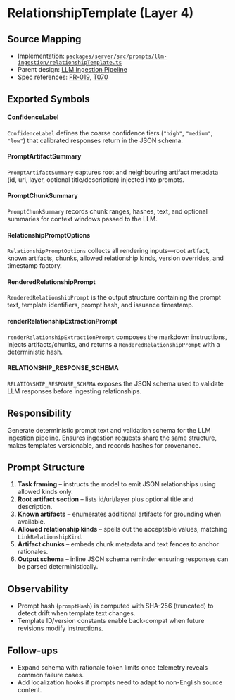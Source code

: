 # RelationshipTemplate (Layer 4)

## Source Mapping
- Implementation: [`packages/server/src/prompts/llm-ingestion/relationshipTemplate.ts`](../../../packages/server/src/prompts/llm-ingestion/relationshipTemplate.ts)
- Parent design: [LLM Ingestion Pipeline](../../layer-3/llm-ingestion-pipeline.mdmd.md)
- Spec references: [FR-019](../../../specs/001-link-aware-diagnostics/spec.md#functional-requirements), [T070](../../../specs/001-link-aware-diagnostics/tasks.md)

## Exported Symbols

#### ConfidenceLabel
`ConfidenceLabel` defines the coarse confidence tiers (`"high"`, `"medium"`, `"low"`) that calibrated responses return in the JSON schema.

#### PromptArtifactSummary
`PromptArtifactSummary` captures root and neighbouring artifact metadata (id, uri, layer, optional title/description) injected into prompts.

#### PromptChunkSummary
`PromptChunkSummary` records chunk ranges, hashes, text, and optional summaries for context windows passed to the LLM.

#### RelationshipPromptOptions
`RelationshipPromptOptions` collects all rendering inputs—root artifact, known artifacts, chunks, allowed relationship kinds, version overrides, and timestamp factory.

#### RenderedRelationshipPrompt
`RenderedRelationshipPrompt` is the output structure containing the prompt text, template identifiers, prompt hash, and issuance timestamp.

#### renderRelationshipExtractionPrompt
`renderRelationshipExtractionPrompt` composes the markdown instructions, injects artifacts/chunks, and returns a `RenderedRelationshipPrompt` with a deterministic hash.

#### RELATIONSHIP_RESPONSE_SCHEMA
`RELATIONSHIP_RESPONSE_SCHEMA` exposes the JSON schema used to validate LLM responses before ingesting relationships.

## Responsibility
Generate deterministic prompt text and validation schema for the LLM ingestion pipeline. Ensures ingestion requests share the same structure, makes templates versionable, and records hashes for provenance.

## Prompt Structure
1. **Task framing** – instructs the model to emit JSON relationships using allowed kinds only.
2. **Root artifact section** – lists id/uri/layer plus optional title and description.
3. **Known artifacts** – enumerates additional artifacts for grounding when available.
4. **Allowed relationship kinds** – spells out the acceptable values, matching `LinkRelationshipKind`.
5. **Artifact chunks** – embeds chunk metadata and text fences to anchor rationales.
6. **Output schema** – inline JSON schema reminder ensuring responses can be parsed deterministically.

## Observability
- Prompt hash (`promptHash`) is computed with SHA-256 (truncated) to detect drift when template text changes.
- Template ID/version constants enable back-compat when future revisions modify instructions.

## Follow-ups
- Expand schema with rationale token limits once telemetry reveals common failure cases.
- Add localization hooks if prompts need to adapt to non-English source content.
